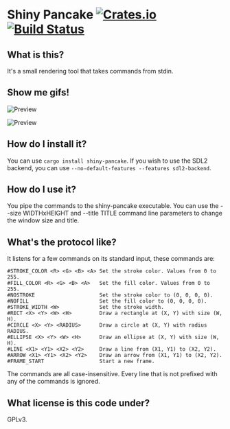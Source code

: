 # Shiny Pancake [![Crates.io](https://img.shields.io/crates/v/shiny-pancake.svg)](https://crates.io/crates/shiny-pancake) [![Build Status](https://travis-ci.org/SwagColoredKitteh/shiny-pancake.svg?branch=master)](https://travis-ci.org/SwagColoredKitteh/shiny-pancake)

What is this?
-------------

It's a small rendering tool that takes commands from stdin.

Show me gifs!
-------------

![Preview](https://swagcoloredkitteh.github.io/shiny-pancake/preview.gif)

![Preview](https://swagcoloredkitteh.github.io/shiny-pancake/preview2.gif)

How do I install it?
--------------------

You can use `cargo install shiny-pancake`.
If you wish to use the SDL2 backend, you can use `--no-default-features --features sdl2-backend`.

How do I use it?
----------------

You pipe the commands to the shiny-pancake executable. You can use the --size WIDTHxHEIGHT
and --title TITLE command line parameters to change the window size and title.

What's the protocol like?
-------------------------

It listens for a few commands on its standard input, these commands are:

    #STROKE_COLOR <R> <G> <B> <A> Set the stroke color. Values from 0 to 255.
    #FILL_COLOR <R> <G> <B> <A>   Set the fill color. Values from 0 to 255.
    #NOSTROKE                     Set the stroke color to (0, 0, 0, 0).
    #NOFILL                       Set the fill color to (0, 0, 0, 0).
    #STROKE_WIDTH <W>             Set the stroke width.
    #RECT <X> <Y> <W> <H>         Draw a rectangle at (X, Y) with size (W, H).
    #CIRCLE <X> <Y> <RADIUS>      Draw a circle at (X, Y) with radius RADIUS.
    #ELLIPSE <X> <Y> <W> <H>      Draw an ellipse at (X, Y) with size (W, H).
    #LINE <X1> <Y1> <X2> <Y2>     Draw a line from (X1, Y1) to (X2, Y2).
    #ARROW <X1> <Y1> <X2> <Y2>    Draw an arrow from (X1, Y1) to (X2, Y2).
    #FRAME_START                  Start a new frame.

The commands are all case-insensitive.
Every line that is not prefixed with any of the commands is ignored.

What license is this code under?
--------------------------------

GPLv3.
